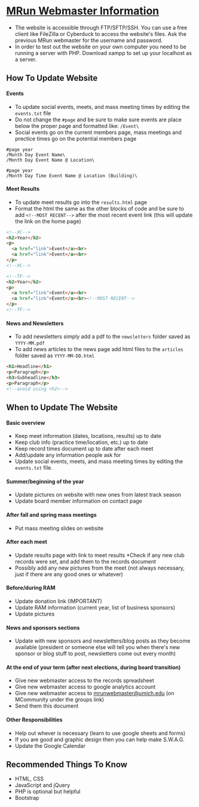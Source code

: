 # [MRun Webmaster Information](http://mrun.clubrunning.org)

* The website is accessible through FTP/SFTP/SSH. You can use a free client like FileZilla or Cyberduck to access the website's files. Ask the previous MRun webmaster for the username and password. 
* In order to test out the website on your own computer you need to be running a server with PHP. Download xampp to set up your localhost as a server.

## How To Update Website
#### Events
* To update social events, meets, and mass meeting times by editing the `events.txt` file
* Do not change the `#page` and be sure to make sure events are place below the proper page and formatted like: `/Event\`
* Social events go on the current members page, mass meetings and prectice times go on the potential members page
```
#page year
/Month Day Event Name\
/Month Day Event Name @ Location\

#page year
/Month Day Time Event Name @ Location (Building)\
```
#### Meet Results
* To update meet results go into the `results.html` page
* Format the html the same as the other blocks of code and be sure to add `<!--MOST RECENT-->` after the most recent event link (this will update the link on the home page)
```html
<!--XC-->
<h2>Year</h2>
<p>
  <a href="link">Event</a><br>
  <a href="link">Event</a><br>
</p>
<!--XC-->

<!--TF-->
<h2>Year</h2>
<p>
  <a href="link">Event</a><br>
  <a href="link">Event</a><br><!--MOST RECENT-->
</p>
<!--TF-->
```
#### News and Newsletters
* To add newsletters simply add a pdf to the `newsletters` folder saved as `YYYY-MM.pdf`
* To add news articles to the news page add html files to the `articles` folder saved as `YYYY-MM-DD.html`
```html
<h1>Headline</h1>
<p>Paragraph</p>
<h3>Subheadline</h3>
<p>Paragraph</p>
<!--avoid using <h2>-->
```

## When to Update The Website
#### Basic overview
* Keep meet information (dates, locations, results) up to date
* Keep club info (practice time/location, etc.) up to date
* Keep record times document up to date after each meet
* Add/update any information people ask for
* Update social events, meets, and mass meeting times by editing the `events.txt` file.

#### Summer/beginning of the year
* Update pictures on website with new ones from latest track season
* Update board member information on contact page

#### After fall and spring mass meetings
* Put mass meeting slides on website

#### After each meet
* Update results page with link to meet results
*Check if any new club records were set, and add them to the records document
* Possibly add any new pictures from the meet (not always necessary, just if there are any good ones or whatever)

#### Before/during RAM
* Update donation link (IMPORTANT)
* Update RAM information (current year, list of business sponsors)
* Update pictures

#### News and sponsors sections
* Update with new sponsors and newsletters/blog posts as they become available (president or someone else will tell you when there's new sponsor or blog stuff to post, newsletters come out every month)

#### At the end of your term (after next elections, during board transition)
* Give new webmaster access to the records spreadsheet
* Give new webmaster access to google analytics account
* Give new webmaster access to mrunwebmaster@umich.edu (on MCommunity under the groups link)
* Send them this document 

#### Other Responsibilities
* Help out whever is necessary (learn to use google sheets and forms)
* If you are good and graphic design then you can help make S.W.A.G.
* Update the Google Calendar

## Recommended Things To Know
* HTML, CSS
* JavaScript and jQuery
* PHP is optional but helpful
* Bootstrap
